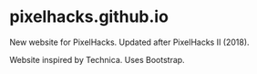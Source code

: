 # pixelhacks.github.io

New website for PixelHacks. Updated after PixelHacks II (2018).

Website inspired by Technica. Uses Bootstrap.
